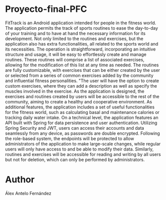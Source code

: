 # Proyecto-final-PFC
FitTrack is an Android application intended for people in the fitness world. The
application permits the track of sports routines to ease the day-to-day of your training and
to have at hand the necessary information for its development. Not only limited to the
routines and exercises, but the application also has extra functionalities, all related to the
sports world and its necessities.
The operation is straightforward, incorporating an intuitive structure and usage, it will be
easy to effortlessly create and manage routines. These routines will comprise a list of
associated exercises, allowing for the modification of this list at any time as needed.
The routines are fully customizable, with exercises that can be either created by the
user or selected from a series of common exercises added by the community and
influential fitness personalities.
"The user will have the option to create custom exercises, where they can add a
description as well as specify the muscles involved in the exercise. As the application is
designed, the exercises and routines created by users will be accessible to the rest of the
community, aiming to create a healthy and cooperative environment.
As additional features, the application includes a set of useful functionalities for the
fitness world, such as calculating basal and maintenance calories or tracking daily water
intake.
On a technical level, the application features an API built with Spring for data
persistence and user authentication. Utilizing Spring Security and JWT, users can access
their accounts and data seamlessly from any device, as passwords are double encrypted.
Following the role-based system, the endpoints will be protected to allow administrators
of the application to make large-scale changes, while regular users will only have access
to and be able to modify their data. Similarly, routines and exercises will be accessible for
reading and writing by all users but not for deletion, which can only be performed by
administrators.

# Author
Álex Antelo Fernández

